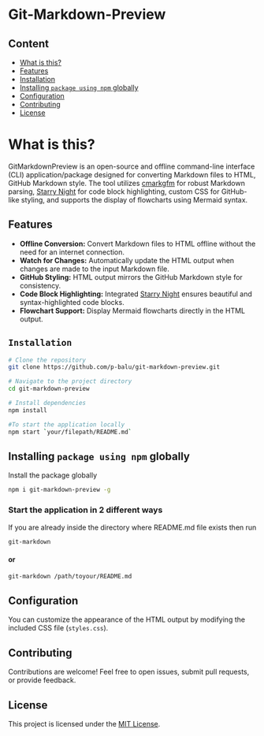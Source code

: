 # Git-Markdown-Preview

## Content

- [What is this?](#what-is-this)
- [Features](#features)
- [Installation](#installation)
- [Installing `package using npm` globally](#installing-package-using-npm-globally)
- [Configuration](#configuration)
- [Contributing](#contributing)
- [License](#license)

# What is this?

GitMarkdownPreview is an open-source and offline command-line interface (CLI) application/package designed for converting Markdown files to HTML, GitHub Markdown style. The tool utilizes [cmarkgfm](https://github.com/BinaryMuse/node-cmark-gfm) for robust Markdown parsing, [Starry Night](https://github.com/wooorm/starry-night) for code block highlighting, custom CSS for GitHub-like styling, and supports the display of flowcharts using Mermaid syntax.

## Features

- **Offline Conversion:** Convert Markdown files to HTML offline without the need for an internet connection.
- **Watch for Changes:** Automatically update the HTML output when changes are made to the input Markdown file.
- **GitHub Styling:** HTML output mirrors the GitHub Markdown style for consistency.
- **Code Block Highlighting:** Integrated [Starry Night](https://github.com/your-username/starry-night) ensures beautiful and syntax-highlighted code blocks.
- **Flowchart Support:** Display Mermaid flowcharts directly in the HTML output.

## `Installation`

```bash
# Clone the repository
git clone https://github.com/p-balu/git-markdown-preview.git

# Navigate to the project directory
cd git-markdown-preview

# Install dependencies
npm install

#To start the application locally
npm start `your/filepath/README.md`
```

## Installing `package using npm` globally

Install the package globally

```sh
npm i git-markdown-preview -g
```

### Start the application in 2 different ways

If you are already inside the directory where README.md file exists then run

```bash
git-markdown
```

#### or

```sh
git-markdown /path/toyour/README.md
```

## Configuration

You can customize the appearance of the HTML output by modifying the included CSS file (`styles.css`).

## Contributing

Contributions are welcome! Feel free to open issues, submit pull requests, or provide feedback.

## License

This project is licensed under the [MIT License](LICENSE).
